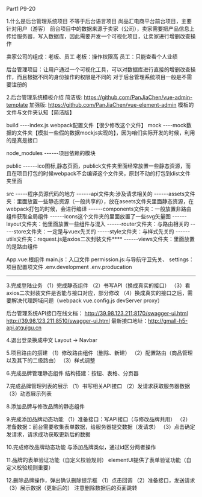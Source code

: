 Part1 P9-20

1.什么是后台管理系统项目
不等于后台语言项目
尚品汇电商平台前台项目，主要针对用户（游客）
前台项目中的数据来源于卖家（公司），卖家需要把产品信息上传给服务器，写入数据库，因此需要开发一个可视化项目，让卖家进行增删改查操作

卖家公司的组成：老板、员工
老板：操作权限高
员工：只能查看个人业绩

后台管理项目：让用户通过一个可视化工具，可以对数据库进行直接的增删改查操作，而且根据不同的身份操作的权限是不同的
对于后台管理系统项目一般是不需要注册的

2.后台管理系统模板介绍
简洁版: https://github.com/PanJiaChen/vue-admin-template
加强版: https://github.com/PanJiaChen/vue-element-admin
模板的文件与文件夹认知【简洁版】

build
     ----index.js webpack配置文件【很少修改这个文件】
mock
    ----mock数据的文件夹【模拟一些假的数据mockjs实现的】，因为咱们实际开发的时候，利用的是真是接口

node_modules
     ------项目依赖的模块

public
     ------ico图标,静态页面，publick文件夹里面经常放置一些静态资源，而且在项目打包的时候webpack不会编译这个文件夹，原封不动的打包到dist文件夹里面

src
    -----程序员源代码的地方
    ------api文件夹:涉及请求相关的
    ------assets文件夹：里面放置一些静态资源（一般共享的），放在aseets文件夹里面静态资源，在webpack打包的时候，会进行编译
    ------components文件夹：一般放置非路由组件获取全局组件
    ------icons这个文件夹的里面放置了一些svg矢量图
    ------layout文件夹：他里面放置一些组件与混入
    ------router文件夹：与路由相关的
    -----store文件夹：一定是与vuex先关的
    -----style文件夹：与样式先关的
    ------utils文件夹：request.js是axios二次封装文件****
    ------views文件夹：里面放置的是路由组件

App.vue:根组件
main.js：入口文件
permission.js:与导航守卫先关、
settings：项目配置项文件
.env.development
.env.producation

--- 

3.完成登陆业务
（1）完成静态组件
（2）书写API（换成真实的接口）
（3）看axios二次封装文件是否能与接口对应，部分修改
（4）换成真实的接口之后，需要解决代理跨域问题（webpack vue.config.js devServer proxy）

后台管理系统API接口在线文档：
http://39.98.123.211:8170/swagger-ui.html
http://39.98.123.211:8510/swagger-ui.html
最新接口地址：http://gmall-h5-api.atguigu.cn

4.退出登录换成中文
Layout -> Navbar

5.项目路由的搭建
（1）修改路由组件（删除、新建）
（2）配置路由（商品管理以及其下的二级路由）
（3）样式调整

6.完成品牌管理静态组件
结构搭建：按钮、表格、分页器

7.完成品牌管理列表的展示
（1）书写相关API接口
（2）发请求获取服务器数据
（3）动态展示列表

8.添加品牌与修改品牌的静态组件

9.完成添加品牌动态功能
（1）准备接口：写API接口（与修改品牌共用）
（2）准备数据：前台需要收集表单数据，给服务器提交数据（发请求）
（3）点击确定发请求，请求成功获取更新后的数据

10.完成修改品牌动态功能
与添加品牌类似，通过id区分两者操作

11.品牌的表单验证功能（自定义校验规则）
elementUI提供了表单验证功能（自定义校验规则重要）

12.删除品牌操作，弹出确认删除提示框
（1）点击回调
（2）准备接口，发送请求
（3）展示数据（更新后的）
注意删除数据后的页面跳转
